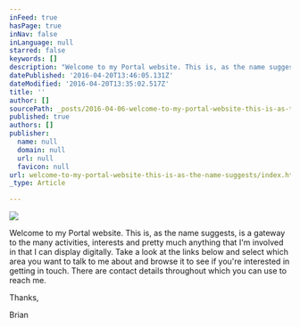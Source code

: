 ```yaml
---
inFeed: true
hasPage: true
inNav: false
inLanguage: null
starred: false
keywords: []
description: "Welcome to my Portal website. This is, as the name suggests, is a gateway to the many activities, interests and pretty much anything that I'm involved in that I can display digitally. Take a look at the links below and select which area you want to talk to me about and browse it to see if you're interested in getting in touch. There are contact details throughout which you can use to reach me."
datePublished: '2016-04-20T13:46:05.131Z'
dateModified: '2016-04-20T13:35:02.517Z'
title: ''
author: []
sourcePath: _posts/2016-04-06-welcome-to-my-portal-website-this-is-as-the-name-suggests.md
published: true
authors: []
publisher:
  name: null
  domain: null
  url: null
  favicon: null
url: welcome-to-my-portal-website-this-is-as-the-name-suggests/index.html
_type: Article

---
```

![](https://the-grid-user-content.s3-us-west-2.amazonaws.com/dbe8be85-88c5-4a74-bbaf-e926393df478.jpg)

Welcome to my Portal website. This is, as the name suggests, is a gateway to the many activities, interests and pretty much anything that I'm involved in that I can display digitally. Take a look at the links below and select which area you want to talk to me about and browse it to see if you're interested in getting in touch. There are contact details throughout which you can use to reach me.

Thanks, 

Brian